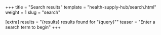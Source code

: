+++
title = "Search results"
template = "health-supply-hub/search.html"
weight = 1
slug = "search"

[extra]
results = "{results} results found for \"{query}\""
teaser = "Enter a search term to begin"
+++
